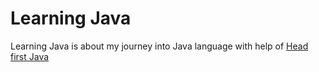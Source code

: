 # Learning Java
Learning Java is about my journey into Java language with help of [Head first Java](https://www.amazon.in/Head-First-Java-Brain-Friendly-Guide/dp/8173666024/ref=sr_1_1?crid=3KFALB4E0LJ1K&keywords=head+first+java+by+kathy+sierra+%26+bert+bates&qid=1567528408&s=gateway&sprefix=head+first++java%2Caps%2C323&sr=8-1)

